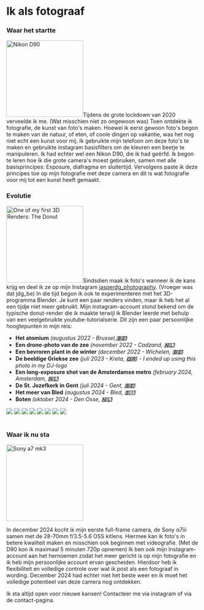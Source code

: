 # Ik als fotograaf

### Waar het startte

<img src="https://upload.wikimedia.org/wikipedia/commons/thumb/d/d4/2023_Nikon_D90_%281%29.jpg/1280px-2023_Nikon_D90_%281%29.jpg" alt="Nikon D90" width="200"/>Tijdens de grote lockdown van 2020 verveelde ik me. (Wat misschien niet zo ongewoon was) Toen ontdekte ik fotografie, de kunst van foto's maken. Hoewel ik eerst gewoon foto's begon te maken van de natuur, of eten, of coole dingen op vakantie, was het nog niet echt een kunst voor mij. Ik gebruikte mijn telefoon om deze foto's te maken en gebruikte instagram basisfilters om de kleuren een beetje te manipuleren. Ik had echter wel een Nikon D90, die ik had geërfd. Ik begon te leren hoe ik die grote camera's moest gebruiken, samen met alle basisprincipes: Exposure, diafragma en sluitertijd. Vervolgens paste ik deze principes toe op mijn fotografie met deze camera en dit is wat fotografie voor mij tot een kunst heeft gemaakt.

### Evolutie

<img src="./media/textimages/donut.png" alt="One of my first 3D Renders: The Donut" width="200"/>Sindsdien maak ik foto's wanneer ik de kans krijg en deel ik ze op mijn Instagram <a href="https://instagram.com/jasperdg_photography" target="_blank">jasperdg_photography</a>. (Vroeger was dat jdg_be) In die tijd begon ik ook te experimenteren met het 3D-programma Blender. Je kunt een paar renders vinden, maar ik heb het al een tijdje niet meer gebruikt. Mijn instagram-account stond bekend om de typische donut-render die ik maakte terwijl ik Blender leerde met behulp van een veelgebruikte youtube-tutorialserie. Dit zijn een paar persoonlijke hoogtepunten in mijn reis:
-  <b>Het atomium</b> <i>(augustus 2022 - Brussel,<b class="flag">🇧🇪</b>)</i>
-  <b>Een drone-photo van de zee</b><i> (november 2022 - Cadzand, <b class="flag">🇳🇱</b>) </i>
-  <b>Een bevroren plant in de winter</b><i> (december 2022 - Wichelen, <b class="flag">🇧🇪</b>)</i>
-  <b>De beeldige Griekse zee</b><i> (juli 2023 - Kreta, <b class="flag">🇬🇷</b>) - I ended up using this photo in my DJ-logo</i>
-  <b>Een long-exposure shot van de Amsterdamse metro</b><i> (february 2024, Amsterdam, <b class="flag">🇳🇱</b>)</i>
-  <b>De St. Jozefkerk in Gent</b><i> (juli 2024 - Gent, <b class="flag">🇧🇪</b>)</i>
-  <b>Het meer van Bled</b><i> (augustus 2024 - Bled, <b class="flag">🇸🇮</b>)</i>
-  <b>Boten</b><i> (oktober 2024 - Den Osse, <b class="flag">🇳🇱</b>)</i>

<div class="photoline">
<img src="./media/textimages/atomium.jpg" class="h"/>
<img src="./media/textimages/sea.jpg" class="h"/>
<img src="./media/textimages/frozenplants.jpg" class="h"/>
<img src="./media/textimages/seagreece.jpg" class="h"/>
<img src="./media/textimages/metro.jpg" class="h"/>
<img src="./media/textimages/stjoseph.jpg" class="v"/>
<img src="./media/textimages/bled.jpg" class="v"/>
<img src="./media/textimages/boats.jpg" class="v"/>
</div>
<br/>

### Waar ik nu sta

<img src="https://www.bhphotovideo.com/images/images2500x2500/sony_ilce_7m3k_b_alpha_a7_iii_mirrorless_1394219.jpg" alt="Sony a7 mk3" width=200>

In december 2024 kocht ik mijn eerste full-frame camera, de Sony α7iii samen met de 28-70mm f/3.5-5.6 OSS kitlens. Hiermee kan ik foto's in betere kwaliteit maken en misschien ook beginnen met videografie. (Met de D90 kon ik maximaal 5 minuten 720p opnemen) Ik ben ook mijn Instagram-account aan het hernoemen zodat het meer gericht is op mijn fotografie en ik heb mijn persoonlijke account ervan gescheiden. Hierdoor heb ik flexibiliteit en volledige controle over wat ik post als een fotograaf in wording. December 2024 had echter niet het beste weer en ik moet het volledige potentieel van deze camera nog ontdekken.

Ik sta altijd open voor nieuwe kansen! Contacteer me via instagram of via de contact-pagina.



